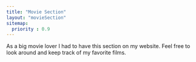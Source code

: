 ```yaml
---
title: "Movie Section"
layout: "movieSection"
sitemap:
  priority : 0.9
---
```

As a big movie lover I had to have this section on my website. Feel free to look around and keep track of my favorite films.
